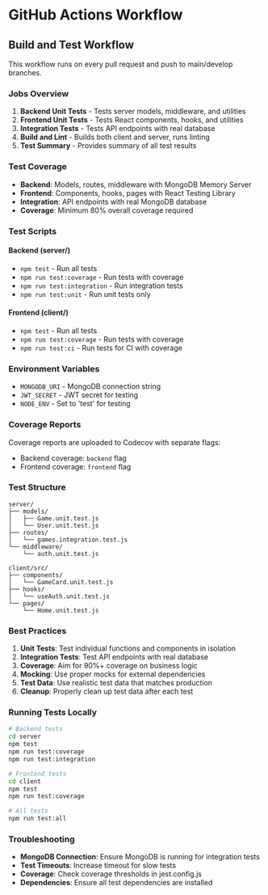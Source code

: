 # GitHub Actions Workflow

## Build and Test Workflow

This workflow runs on every pull request and push to main/develop branches.

### Jobs Overview

1. **Backend Unit Tests** - Tests server models, middleware, and utilities
2. **Frontend Unit Tests** - Tests React components, hooks, and utilities  
3. **Integration Tests** - Tests API endpoints with real database
4. **Build and Lint** - Builds both client and server, runs linting
5. **Test Summary** - Provides summary of all test results

### Test Coverage

- **Backend**: Models, routes, middleware with MongoDB Memory Server
- **Frontend**: Components, hooks, pages with React Testing Library
- **Integration**: API endpoints with real MongoDB database
- **Coverage**: Minimum 80% overall coverage required

### Test Scripts

#### Backend (server/)
- `npm test` - Run all tests
- `npm run test:coverage` - Run tests with coverage
- `npm run test:integration` - Run integration tests
- `npm run test:unit` - Run unit tests only

#### Frontend (client/)
- `npm test` - Run all tests
- `npm run test:coverage` - Run tests with coverage
- `npm run test:ci` - Run tests for CI with coverage

### Environment Variables

- `MONGODB_URI` - MongoDB connection string
- `JWT_SECRET` - JWT secret for testing
- `NODE_ENV` - Set to 'test' for testing

### Coverage Reports

Coverage reports are uploaded to Codecov with separate flags:
- Backend coverage: `backend` flag
- Frontend coverage: `frontend` flag

### Test Structure

```
server/
├── models/
│   ├── Game.unit.test.js
│   └── User.unit.test.js
├── routes/
│   └── games.integration.test.js
└── middleware/
    └── auth.unit.test.js

client/src/
├── components/
│   └── GameCard.unit.test.js
├── hooks/
│   └── useAuth.unit.test.js
└── pages/
    └── Home.unit.test.js
```

### Best Practices

1. **Unit Tests**: Test individual functions and components in isolation
2. **Integration Tests**: Test API endpoints with real database
3. **Coverage**: Aim for 90%+ coverage on business logic
4. **Mocking**: Use proper mocks for external dependencies
5. **Test Data**: Use realistic test data that matches production
6. **Cleanup**: Properly clean up test data after each test

### Running Tests Locally

```bash
# Backend tests
cd server
npm test
npm run test:coverage
npm run test:integration

# Frontend tests  
cd client
npm test
npm run test:coverage

# All tests
npm run test:all
```

### Troubleshooting

- **MongoDB Connection**: Ensure MongoDB is running for integration tests
- **Test Timeouts**: Increase timeout for slow tests
- **Coverage**: Check coverage thresholds in jest.config.js
- **Dependencies**: Ensure all test dependencies are installed
